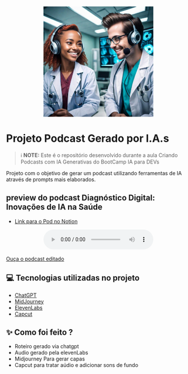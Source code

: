 <p align="center">
<img 
    src="./assets/capa.png"
    width="300"
/>
</p>

 

    

# Projeto Podcast Gerado por I.A.s

 > ℹ️ **NOTE:** Este é o repositório desenvolvido durante a aula Criando Podcasts com IA Generativas do BootCamp IA para DEVs

Projeto com o objetivo de gerar um podcast utilizando ferramentas de IA através de prompts mais elaborados.

## preview do podcast Diagnóstico Digital: Inovações de IA na Saúde
- [Link para o Pod no Notion](https://golden-molybdenum-689.notion.site/Diagn-stico-Digital-Inova-es-de-IA-na-Sa-de-5d66f7dc2c1948588d62b546660a30e2)

<div align="center">
    <audio src="output/pod_saude_editado.MP3" controls title="Podcast editado"></audio>
</div>

[Ouça o podcast editado](output/pod_saude_editado.MP3)

## 💻 Tecnologias utilizadas no projeto

- [ChatGPT](https://chat.openai.com/) 
- [MidJourney](https://www.midjourney.com/app/)
- [ElevenLabs](https://beta.elevenlabs.io/)
- [Capcut](https://www.capcut.com/pt-br/)

## ✨ Como foi feito ?

- Roteiro gerado via chatgpt
- Audio gerado pela elevenLabs
- Midjourney Para gerar capas
- Capcut para tratar aúdio e adicionar sons de fundo





